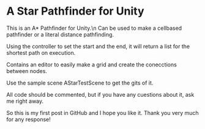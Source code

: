 # A Star Pathfinder for Unity

This is an A* Pathfinder for Unity.\n
Can be used to make a cellbased pathfinder or a literal distance pathfinding.


Using the controller to set the start and the end, it will return a list for the shortest path on execution.

Contains an editor to easily make a grid and create the conecctions between nodes.

Use the sample scene AStarTestScene to get the gits of it.

All code should be commented, but if you have any cuestions about it, ask me right away.


So this is my first post in GitHub and I hope you like it.
Thank you very much for any response!
